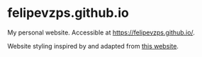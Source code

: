 # felipevzps.github.io

My personal website. Accessible at https://felipevzps.github.io/.

Website styling inspired by and adapted from [this website](http://bettermotherfuckingwebsite.com/).
